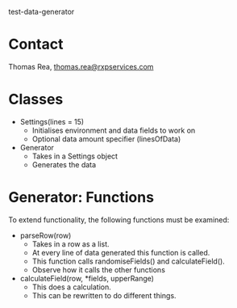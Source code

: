 test-data-generator
# Contact
Thomas Rea, thomas.rea@rxpservices.com

# Classes
- Settings(lines = 15)
    - Initialises environment and data fields to work on
    - Optional data amount specifier (linesOfData)
- Generator
    - Takes in a Settings object
    - Generates the data
    
# Generator: Functions
To extend functionality, the following functions must be examined:
- parseRow(row)
    - Takes in a row as a list.
    - At every line of data generated this function is called.
    - This function calls randomiseFields() and calculateField().
    - Observe how it calls the other functions
- calculateField(row, *fields, upperRange)
    - This does a calculation.
    - This can be rewritten to do different things.

